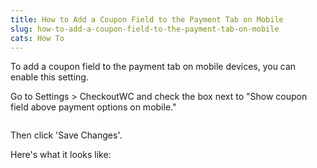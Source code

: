 ```yaml
---
title: How to Add a Coupon Field to the Payment Tab on Mobile
slug: how-to-add-a-coupon-field-to-the-payment-tab-on-mobile
cats: How To
---
```


<p>To add a coupon field to the payment tab on mobile devices, you can enable this setting.</p>
<p>Go to Settings &gt; CheckoutWC and check the box next to &quot;Show coupon field above payment options on mobile.&quot;</p>
<p><img src="https://s3.amazonaws.com/helpscout.net/docs/assets/5bdde2822c7d3a01757ac42e/images/5f3538e22c7d3a352e90c434/file-VUennyJp3n.png" alt="" /></p>
<p>Then click 'Save Changes'.</p>
<p>Here's what it looks like:</p>
<p><img src="https://s3.amazonaws.com/helpscout.net/docs/assets/5bdde2822c7d3a01757ac42e/images/5f35392b042863444aa047a0/file-rlxAnohpOZ.png" alt="" /></p>
